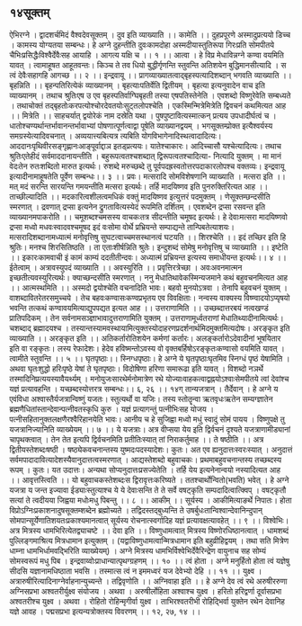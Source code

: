 ## १४सूक्तम्
ऐभिरग्ने । द्वादशर्चमिदं वैश्वदेवसूक्तम् । दुव इति व्याख्याति ।। कामेति ।। दुहप्रपूरणे अस्मादुप्रत्ययो डिच्च । कामस्य योग्यतया सम्बन्धः। हे अग्ने दुहन्तीति दुवःकामदोहा अस्मदीयास्तुतिरूपा गिरःप्रति सोमपीतये चैभिःप्रसिद्धैःविश्वैर्देवैःसह आयाहि । आगत्य यक्षि च ।। १ ।।
आत्वा । हे विप्र मेधाविन्नग्ने कण्वा वयमिति यावत् । त्वामाहूषत आहूतवन्तः। किञ्च ते तव धियो बुद्धीर्गृणन्ति स्तुवन्ति अतिशयेन बुद्धिमानसीत्यादि । स त्वं देवैःसहागहि आगच्छ ।। २ ।।
इन्द्रवायू ।। प्रागव्याख्यातत्वाद्बृहस्पत्यादिशब्दान् भगवति व्याख्याति ।। बृहन्निति ।। बृहन्पतिरित्येकं व्याख्यानम् । बृहत्याःपतिर्वेति द्वितीयम् । बृहत्या इत्यनुवादेन वाच इति व्याख्यानम् । तथाच श्रुतिःएष उ एव बृहस्पतिर्वाग्घिबृहती तस्या एषपतिस्तेनेति । एवशब्दो विष्णुरेवेति सम्बध्यते । तथाचोक्तं तद्बृहतोःकरपत्योश्चोरदेवतयोःसुट्तलोपश्चेति । एकस्मिन्मित्रेमित्रेति द्विवचनं कथमित्यत आह ।। मित्रेति ।। साहचर्यात् द्वयोरेकं नाम दस्रेति यथा । पुषपुष्टावित्यस्मात्कन् प्रत्यय उपधादीर्घत्वं च । धातोश्चण्यर्थान्तर्भावानन्तर्भावाभ्यां पोषणात्पूर्णत्वाद्वा पूषेति व्याख्यानद्वयम् । भगसूक्तम्प्रोक्त इत्यैश्वर्यस्य समग्रस्येत्यादिवचनात् । अव्ययात्त्यबित्यत्र त्यबिति योगविभागेनादिस्थत्वादादित्यः। आददानःपृथिवीरसङ्गृह्णानःआङ्पूर्वाद्दाञ इतड्प्रत्ययः। यातेश्चाकारः। आदिच्चासौ यश्चेत्यादित्यः। तथाच श्रुतिःएतेहीदं सर्वमाददानायन्तीति । बहुरूपत्वतश्चशब्दात् द्विरूपत्वतश्चादित्या- नित्यादि युक्तम् । मा मानं वेदःतेन रुतःशब्दितो मारुत इत्यर्थः। रुशब्दे मरुच्छब्दे तु पूर्वपदह्रस्वतोत्तरपदाकारलोपश्च वक्तव्यः। इन्द्रवायू इत्यादीनामाहूषतेति पूर्वेण सम्बन्धः।। ३ ।।
प्रवः। मत्सरादि सोमविशेषणानि व्याख्याति । मत्सरा इति ।। मत् मदं सरन्ति सारयन्ति गमयन्तीति मत्सरा इत्यर्थः। तर्हि मादयिष्णव इति पुनरुक्तिरित्यत आह ।। ताच्छील्यादिति ।। मदकारित्वशीलत्वमधिकं वक्तुं मादयिष्णव इत्युत्तरं पदमुक्तम् । णेसूक्तम्छन्दसीति स्मरणात् । द्रवणात् द्रप्सा इत्यनेन द्रुगतावित्यस्येदं रूपमिति दर्शितम् । एवशब्देन द्रप्सा रसवन्त इति व्याख्यानमपाकरोति ।। चमूशब्दश्चमसस्य वाचकःतत्र सीदन्तीति चमूषद इत्यर्थः। हे देवाःमत्सरा मादयिष्णवो द्रप्सा मध्वो मधवःस्वादवश्चमूषद इदं वःसोमा वोर्थे प्रभ्रियन्ते सम्पाद्यन्ते तान्पिबतेत्याशयः। मत्सरादिशब्दानामध्यात्मं मनोवृत्तिषु सुघटत्वाच्चमसस्थानत्वं घटयति ।। शिरश्चेति ।। इदं तच्छिर इति हि श्रुतिः। मनश्च शिरसितिष्ठति । ता एताःशीर्षन्निति श्रुतेः। इन्दुशब्दं सोमेषु मनोवृत्तिषु च व्याख्याति ।। इष्टेति ।। इकारःकामवाची इं कामं काम्यं ददतीतीन्दवः। अध्यात्मं प्रभ्रियन्त इत्यस्य समाधीयन्त इत्यर्थः।। ४ ।।
ईतेत्वाम् । अत्रावस्युपदं व्याख्याति ।। अवस्युरिति ।। प्रवृत्तिरत्रेच्छा । अवःअवनमात्मन इच्छतीत्यवस्युरित्यर्थः। क्याच्छन्दसीति स्मरणात् । ननु मेधातिथावेकस्मिन्यजमाने कथं बहुवचनमित्यत आह ।। आत्मस्थमिति ।। अस्मदो द्वयोश्चेति वचनादिति भावः। बहवो मुनयोऽत्रवा । तेनापि बहुवचनं युक्तम् । वाशब्दावितरेतरसमुच्चये । तेच बहवःकण्वासःकण्वप्रभृतय एव विवक्षिताः। नन्वस्य वाक्यस्य विष्ण्वादयोऽप्यृषयो भवन्ति तत्कथं कण्वावयमित्याद्युपपद्यत इत्यत आह ।। उत्तराणामिति ।। उच्छब्दात्तरबयं नत्वखण्डं प्रातिपदिकम् । तेन सर्वनामसञ्ज्ञाभावादुत्तराणामिति युक्तम् । उत्तराणामूर्ध्वतराणां मेधातिथ्यादीनामित्यर्थः। चशब्दाद् ब्रह्मादयश्च । तस्यान्तस्यामवस्थायामित्युक्तस्योदाहरणप्रदर्शनार्थमिदमुक्तमित्यदोषः। अरङ्कृत इति व्याख्याति ।। अरङ्कृत इति ।। अतिकर्तारोतिशयेन कर्मणां कर्तारः। अलङ्कर्तारोऽदेवादीनां भूषयितार इति वा रङ्कृतः। लस्य रेफादेशः। हेदेव हविष्मन्तोऽवस्य वो वृक्तबर्हिषोऽरङ्कृतःकण्वासो वयमिति यावत् । त्वामीते स्तुवन्ति ।। ५ ।।
घृतपृष्ठाः।। स्निग्धपृष्ठाः। हे अग्ने ये घृतपृष्ठाःघृतमिव स्निग्धं पृष्ठं येषामिति । अथवा घृतःशुद्धो हरिःपृष्ठे येषां ते घृतपृष्ठाः। विदोषिणा हरिणा समारूढा इति यावत् । विशब्दो नञर्थे तस्मादिनिप्रत्ययस्यावैयर्थ्यम् । मनोयुजःसारथेर्मनोमात्रेण रथे योज्याःवाहकत्वाद्वह्नयोऽश्वाःसेमपीतये त्वां देवांश्च यज्ञं प्रत्यावहन्ति । यच्छब्दस्योत्तरत्र सम्बन्धः।। ६, २६ ।।
१४ग्
तान्यजत्रान् । तैर्देवान् । हे अग्ने य एवंविधा अश्वास्तैर्यजत्रान्विष्णुं यजतः। स्तुत्यर्थो वा यजिः। तस्य स्तोतॄन्वा ऋतवृधःऋतेन सम्यग्ज्ञातेन ब्रह्मणैधितांस्तान्देवान्पत्नीवतस्कृधि कुरु । यज्ञं प्रत्यागन्तुं पत्नीभिःसह योजय । पत्नीसहितानुक्तलक्षणैरश्वैरिहानयेति भावः। आनीय च हे सुजिह्वा मध्वो मधुं स्वादुं सोमं पायय । विष्णुपक्षे तु यजत्रानिज्यानिति व्याख्येयम् ।। ७ ।।
ये यजत्राः। अत्र वीप्सया येय इति द्विर्वचनं दृश्यते यजत्राणामीड्यानां चापृथक्त्वात् । तेन तेत इत्यपि द्विर्वचनमिति प्रतीतिःस्यात् तां निराकर्तुमाह ।। ते षष्ठीति ।। अत्र द्वितीयस्तेशब्दःषष्ठी । षष्ठ्येकवचनान्तस्य युष्मदःपदस्यादेशः। कुतः। अत एव ह्यनुदात्तःस्वरःस्यात् । अनुदात्तं सर्वमपादादावित्यादेशस्यैवानुदात्तत्वस्मरणात् । आद्यस्तेशब्दो बहुवाचकः। प्रथमाबहुवचनान्तस्य तच्छब्दस्य रूपम् । कुतः। यत उदात्तः। अन्यथा सोप्यनुदात्तःप्रसज्येतेति । तर्हि येय इत्यनेनान्वयो नस्यादित्यत आह ।। आवृत्तस्त्विति ।। यो बहुवाचकस्तेशब्दःस द्विरावृत्तःकरिष्यते । ततश्चार्थोन्वितो(भवति) भवेत् । हे अग्ने यजत्रा य जन्त इज्यावा ईड्याःस्तुत्याश्च ये ये देवाःसन्ति ते ते सर्वे वषट्कृति सम्पदादित्वात्क्विप् । वषट्कृतौ सत्यां ते त्वदीयया जिह्वया मधोःमधु पिबन्तु ।। ८ ।।
आकीम् ।। सूर्यस्य । आकीमित्याङर्थे निपातः। होता विप्रोऽग्निःप्रकाशनादुषसूक्तम्शब्देन ब्रह्मोच्यते । तद्विदस्तद्बुध्यन्ति ते उषर्बुधःतान्विश्वान्देवानिन्दुपान् सोमपान्सूर्येणातिशयतःप्रकाश्यमानत्वात् सूर्यस्य रोचनात्स्वर्गादिह यज्ञं प्रत्यावक्षत्यावहेत् ।। ९ ।।
विश्वेभिः। अत्र मित्रस्य धामभिरित्येतद्व्याचष्टे ।। देवा इति ।। विष्णुधामत्वात् मित्रस्य विष्णोरधिष्ठानत्वात् । धामशब्दं पुल्लिङ्गमाश्रित्य मित्रधामान इत्युक्तम् । (यद्वाविष्णुधामत्वान्मित्रधामान इति बहुव्रीहिद्वयम् । तथा सति मित्रेण धाम्ना धामभिर्धामवद्भिरिति व्याख्येयम्) । अग्ने मित्रस्य धामभिर्विश्वेभिर्देवैरिन्द्रेण वायुनाच सह सोम्यं सोमस्वरूपं मधु पिब । इन्द्रवाय्वोःप्राधान्यात्पृथग्ग्रहणम् ।। १० ।।
त्वं होता । अग्ने मनुर्हितो होता त्वं यज्ञेषु सीदसि यज्ञानामधिष्ठाता भवसि । तस्मात्स त्वं न इममध्वरं यज देवेभ्यो देहि ।। ११ ।।
युक्ष्व । अत्रारुषीरित्यादिनाग्नेर्वाहनान्युच्यन्ते । तद्विवृणोति ।। अग्निवाहा इति ।। हे अग्ने देव त्वं रथे अरुषीररुणा अग्निसप्रभा अश्वतरीर्युक्ष्व संयोजय । अथवा । अरुषीर्लोहिता अश्वाश्च युक्ष्व । हरितो हरिद्वर्णा दूर्वासप्रभा अश्वतरीश्च युक्ष्व । अथवा । रोहितो रोहिन्मृगीर्वा युक्ष्व । ताभिरश्वतरीभी रोहिद्भिर्वा युक्तेन रथेन देवानिह यज्ञे आवह । पद्मसप्रभा इत्यन्यत्रोक्तस्य विवरणम् ।। १२, २७, १४ ।।
